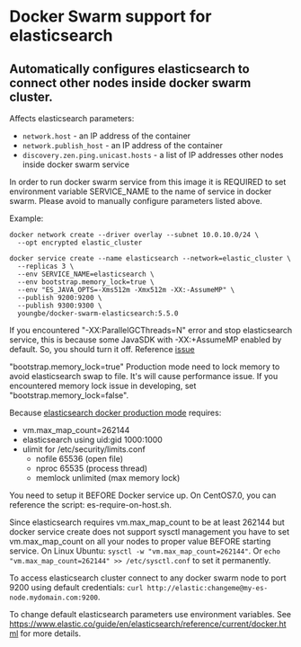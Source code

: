 Docker Swarm support for elasticsearch
======================================

Automatically configures elasticsearch to connect other nodes inside docker swarm cluster.
------------------------------------------------------------------------------------------

Affects elasticsearch parameters:

- `network.host` - an IP address of the container
- `network.publish_host` - an IP address of the container
- `discovery.zen.ping.unicast.hosts` - a list of IP addresses other nodes inside docker swarm service

In order to run docker swarm service from this image it is REQUIRED to set environment variable SERVICE_NAME to the name of service in docker swarm.
Please avoid to manually configure parameters listed above.

Example:

```
docker network create --driver overlay --subnet 10.0.10.0/24 \
  --opt encrypted elastic_cluster

docker service create --name elasticsearch --network=elastic_cluster \
  --replicas 3 \
  --env SERVICE_NAME=elasticsearch \
  --env bootstrap.memory_lock=true \
  --env "ES_JAVA_OPTS=-Xms512m -Xmx512m -XX:-AssumeMP" \
  --publish 9200:9200 \
  --publish 9300:9300 \
  youngbe/docker-swarm-elasticsearch:5.5.0
```


If you encountered "-XX:ParallelGCThreads=N" error and stop elasticsearch service, this is because some JavaSDK with -XX:+AssumeMP enabled by default. So, you should turn it off. Reference [issue](https://github.com/elastic/elasticsearch/issues/22245)


"bootstrap.memory_lock=true" Production mode need to lock memory to avoid elasticsearch swap to file. It's will cause performance issue. If you encountered memory lock issue in developing, set "bootstrap.memory_lock=false".


Because [elasticsearch docker production mode](https://www.elastic.co/guide/en/elasticsearch/reference/current/docker.html#docker-cli-run-prod-mode) requires:
   * vm.max_map_count=262144
   * elasticsearch using uid:gid 1000:1000
   * ulimit for /etc/security/limits.conf
      * nofile  65536 (open file)
      * nproc   65535 (process thread)
      * memlock unlimited (max memory lock)

You need to setup it BEFORE Docker service up. On CentOS7.0, you can reference the script: es-require-on-host.sh.


Since elasticsearch requires vm.max_map_count to be at least 262144 but docker service create does not support sysctl management you have to set 
vm.max_map_count on all your nodes to proper value BEFORE starting service.
On Linux Ubuntu: `sysctl -w "vm.max_map_count=262144"`. Or `echo "vm.max_map_count=262144" >> /etc/sysctl.conf` to set it permanently.


To access elasticsearch cluster connect to any docker swarm node to port 9200 using default credentials: `curl http://elastic:changeme@my-es-node.mydomain.com:9200`.

To change default elasticsearch parameters use environment variables. See https://www.elastic.co/guide/en/elasticsearch/reference/current/docker.html for more details.

